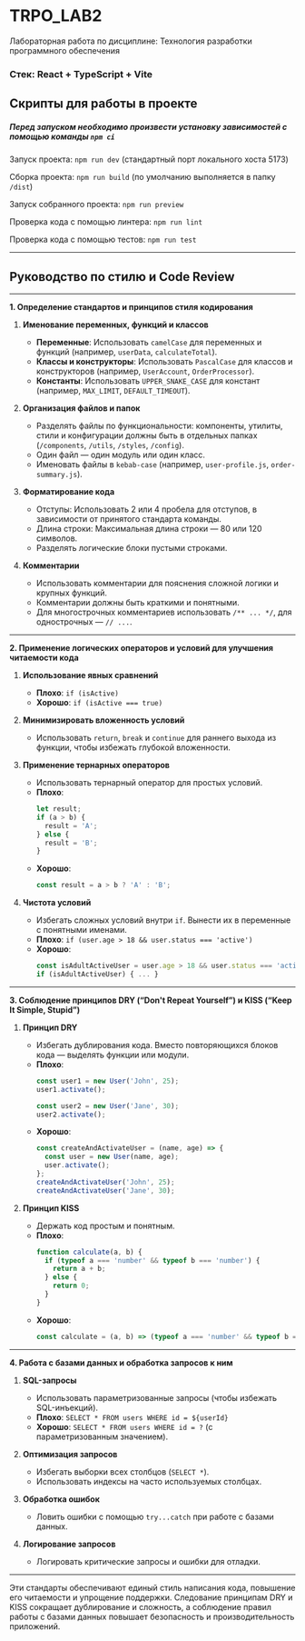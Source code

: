 # TRPO_LAB2

Лабораторная работа по дисциплине: Технология разработки программного обеспечения

### Стек: React + TypeScript + Vite

## Скрипты для работы в проекте

##### Перед запуском необходимо произвести установку зависимостей с помощью команды `npm ci`

Запуск проекта: `npm run dev` (стандартный порт локального хоста 5173)

Сборка проекта: `npm run build` (по умолчанию выполняется в папку `/dist`)

Запуск собранного проекта: `npm run preview`

Проверка кода с помощью линтера: `npm run lint`

Проверка кода с помощью тестов: `npm run test`

---

## **Руководство по стилю и Code Review**

---

**1. Определение стандартов и принципов стиля кодирования**

1. **Именование переменных, функций и классов**
   - **Переменные**: Использовать `camelCase` для переменных и функций (например, `userData`, `calculateTotal`).
   - **Классы и конструкторы**: Использовать `PascalCase` для классов и конструкторов (например, `UserAccount`, `OrderProcessor`).
   - **Константы**: Использовать `UPPER_SNAKE_CASE` для констант (например, `MAX_LIMIT`, `DEFAULT_TIMEOUT`).
   
2. **Организация файлов и папок**
   - Разделять файлы по функциональности: компоненты, утилиты, стили и конфигурации должны быть в отдельных папках (`/components`, `/utils`, `/styles`, `/config`).
   - Один файл — один модуль или один класс.
   - Именовать файлы в `kebab-case` (например, `user-profile.js`, `order-summary.js`).

3. **Форматирование кода**
   - Отступы: Использовать 2 или 4 пробела для отступов, в зависимости от принятого стандарта команды.
   - Длина строки: Максимальная длина строки — 80 или 120 символов.
   - Разделять логические блоки пустыми строками.
   
4. **Комментарии**
   - Использовать комментарии для пояснения сложной логики и крупных функций.
   - Комментарии должны быть краткими и понятными.
   - Для многострочных комментариев использовать `/** ... */`, для однострочных — `// ...`.

---

**2. Применение логических операторов и условий для улучшения читаемости кода**

1. **Использование явных сравнений**
   - **Плохо**: `if (isActive)`
   - **Хорошо**: `if (isActive === true)`

2. **Минимизировать вложенность условий**
   - Использовать `return`, `break` и `continue` для раннего выхода из функции, чтобы избежать глубокой вложенности.
   
3. **Применение тернарных операторов**
   - Использовать тернарный оператор для простых условий.
   - **Плохо**:
     ```javascript
     let result;
     if (a > b) {
       result = 'A';
     } else {
       result = 'B';
     }
     ```
   - **Хорошо**:
     ```javascript
     const result = a > b ? 'A' : 'B';
     ```

4. **Чистота условий**
   - Избегать сложных условий внутри `if`. Вынести их в переменные с понятными именами.
   - **Плохо**: `if (user.age > 18 && user.status === 'active')`
   - **Хорошо**:
     ```javascript
     const isAdultActiveUser = user.age > 18 && user.status === 'active';
     if (isAdultActiveUser) { ... }
     ```

---

**3. Соблюдение принципов DRY (“Don't Repeat Yourself”) и KISS (“Keep It Simple, Stupid”)**

1. **Принцип DRY**
   - Избегать дублирования кода. Вместо повторяющихся блоков кода — выделять функции или модули.
   - **Плохо**:
     ```javascript
     const user1 = new User('John', 25);
     user1.activate();
     
     const user2 = new User('Jane', 30);
     user2.activate();
     ```
   - **Хорошо**:
     ```javascript
     const createAndActivateUser = (name, age) => {
       const user = new User(name, age);
       user.activate();
     };
     createAndActivateUser('John', 25);
     createAndActivateUser('Jane', 30);
     ```

2. **Принцип KISS**
   - Держать код простым и понятным.
   - **Плохо**:
     ```javascript
     function calculate(a, b) {
       if (typeof a === 'number' && typeof b === 'number') {
         return a + b;
       } else {
         return 0;
       }
     }
     ```
   - **Хорошо**:
     ```javascript
     const calculate = (a, b) => (typeof a === 'number' && typeof b === 'number') ? a + b : 0;
     ```

---

**4. Работа с базами данных и обработка запросов к ним**

1. **SQL-запросы**
   - Использовать параметризованные запросы (чтобы избежать SQL-инъекций).
   - **Плохо**: `SELECT * FROM users WHERE id = ${userId}`
   - **Хорошо**: `SELECT * FROM users WHERE id = ?` (с параметризованным значением).

2. **Оптимизация запросов**
   - Избегать выборки всех столбцов (`SELECT *`).
   - Использовать индексы на часто используемых столбцах.

3. **Обработка ошибок**
   - Ловить ошибки с помощью `try...catch` при работе с базами данных.
   
4. **Логирование запросов**
   - Логировать критические запросы и ошибки для отладки.

---

Эти стандарты обеспечивают единый стиль написания кода, повышение его читаемости и упрощение поддержки. Следование принципам DRY и KISS сокращает дублирование и сложность, а соблюдение правил работы с базами данных повышает безопасность и производительность приложений.

